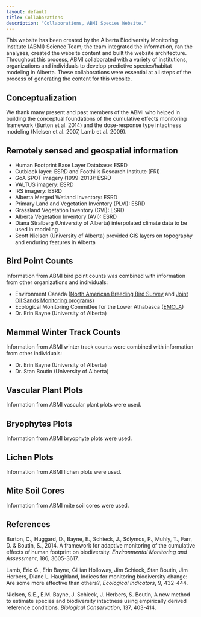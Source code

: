 ```yaml
---
layout: default
title: Collaborations
description: "Collaborations, ABMI Species Website."
---
```


This website has been created by the Alberta Biodiversity Monitoring Institute (ABMI) Science Team; the team integrated the information, ran the analyses, created the website content and built the website architecture. Throughout this process, ABMI collaborated with a variety of institutions, organizations and individuals to develop predictive species/habitat modeling in Alberta. These collaborations were essential at all steps of the process of generating the content for this website.

## Conceptualization

We thank many present and past members of the ABMI who helped in building the conceptual foundations of the cumulative effects monitoring framework (Burton et al. 2014) and the dose-response type intactness modeling (Nielsen et al. 2007, Lamb et al. 2009).

## Remotely sensed and geospatial information 

* Human Footprint Base Layer Database: ESRD
* Cutblock layer: ESRD and Foothills Research Institute (FRI)
* GoA SPOT imagery (1999-2013): ESRD
* VALTUS imagery: ESRD 
* IRS imagery: ESRD
* Alberta Merged Wetland Inventory: ESRD
* Primary Land and Vegetation Inventory (PLVI): ESRD
* Grassland Vegetation Inventory (GVI): ESRD
* Alberta Vegetation  Inventory (AVI): ESRD
* Diana Stralberg (University of Alberta) interpolated climate data  to be used in modeling
* Scott Nielsen (University of Alberta) provided GIS layers on topography and enduring  features in Alberta

## Bird Point Counts 
Information from ABMI bird point counts was combined with information from other organizations and individuals:

* Environment Canada ([North American Breeding Bird Survey](https://ec.gc.ca/reom-mbs/) and [Joint Oil Sands Monitoring programs](http://www.jointoilsandsmonitoring.ca))
* Ecological Monitoring Committee for the Lower Athabasca ([EMCLA](http://www.emcla.ca/))
* Dr. Erin Bayne (University of Alberta)

## Mammal Winter Track Counts 

Information from ABMI winter track counts were combined with information from other individuals:

* Dr. Erin Bayne (University of Alberta)
* Dr. Stan Boutin (University of Alberta)

## Vascular Plant Plots

Information from ABMI vascular plant plots were used.

## Bryophytes Plots

Information from ABMI bryophyte plots were used.

## Lichen Plots

Information from ABMI lichen plots were used.

## Mite Soil Cores

Information from ABMI mite soil cores were used.

## References

Burton, C., Huggard, D., Bayne, E., Schieck, J., S&oacute;lymos, P., Muhly, T., Farr, D. & Boutin, S., 2014. A framework for adaptive monitoring of the cumulative effects of human footprint on biodiversity. *Environmental Monitoring and Assessment*, 186, 3605-3617.

Lamb, Eric G., Erin Bayne, Gillian Holloway, Jim Schieck, Stan Boutin, Jim Herbers, Diane L. Haughland, Indices for monitoring biodiversity change: Are some more effective than others?, *Ecological Indicators*, 9, 432-444.

Nielsen, S.E., E.M. Bayne, J. Schieck, J. Herbers, S. Boutin, A new method to estimate species and biodiversity intactness using empirically derived reference conditions. *Biological Conservation*, 137, 403-414.
